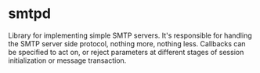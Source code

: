 # smtpd

Library for implementing simple SMTP servers. It's responsible for handling the SMTP server side protocol, nothing more, nothing less. Callbacks can be specified to act on, or reject parameters at different stages of session initialization or message transaction.



